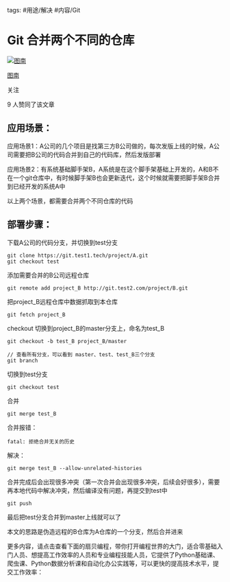 
tags: #用途/解决 
#内容/Git


# Git 合并两个不同的仓库


[![图南](https://pic2.zhimg.com/v2-0ba7eb9a23eedcdead4e2221679a32a2_xs.jpg?source=172ae18b)](https://www.zhihu.com/people/tu-nan-sui-bi)

[图南](https://www.zhihu.com/people/tu-nan-sui-bi)

​关注

9 人赞同了该文章

## **应用场景：**

应用场景1：A公司的几个项目是找第三方B公司做的，每次发版上线的时候，A公司需要把B公司的代码合并到自己的代码库，然后发版部署 

应用场景2：有系统基础脚手架B，A系统是在这个脚手架基础上开发的，A和B不在一个git仓库中，有时候脚手架B也会更新迭代，这个时候就需要把脚手架B合并到已经开发的系统A中 

以上两个场景，都需要合并两个不同仓库的代码 

## **部署步骤：**

下载A公司的代码分支，并切换到test分支 

```text
git clone https://git.test1.tech/project/A.git 
git checkout test 
```

添加需要合并的B公司远程仓库 

```text
git remote add project_B http://git.test2.com/project/B.git 
```

把project_B远程仓库中数据抓取到本仓库 

```text
git fetch project_B 
```

checkout 切换到project_B的master分支上，命名为test_B 

```text
git checkout -b test_B project_B/master 

// 查看所有分支，可以看到 master、test、test_B三个分支 
git branch 
```

切换到test分支 

```text
git checkout test 
```

合并 

```text
git merge test_B 
```

合并报错： 

```text
fatal: 拒绝合并无关的历史 
```

解决： 

```text
git merge test_B --allow-unrelated-histories 
```

合并完成后会出现很多冲突（第一次合并会出现很多冲突，后续会好很多），需要再本地代码中解决冲突，然后编译没有问题，再提交到test中 

```text
git push
```

最后把test分支合并到master上线就可以了 

本文的思路是伪造远程的B仓库为A仓库的一个分支，然后合并进来 

更多内容，请点击查看下面的扇贝编程，带你打开编程世界的大门，适合零基础入门人员、想提高工作效率的人员和专业编程技能人员，它提供了Python基础课、爬虫课、Python数据分析课和自动化办公实践等，可以更快的提高技术水平，提交工作效率：